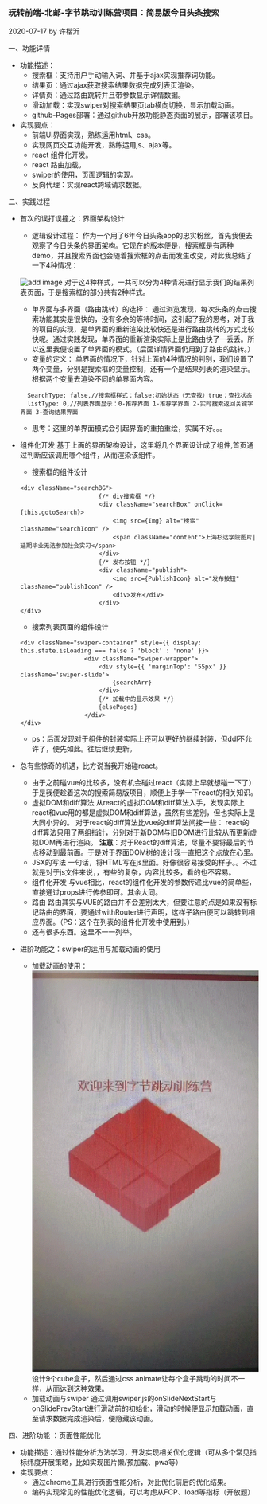 ### 玩转前端-北邮-字节跳动训练营项目：简易版今日头条搜索

2020-07-17
by 许楷沂


一、功能详情
- 功能描述：
  - 搜索框：支持用户手动输入词、并基于ajax实现推荐词功能。
  - 结果页：通过ajax获取搜索结果数据完成列表页渲染。
  - 详情页：通过路由跳转并且带参数显示详情数据。
  - 滑动加载：实现swiper对搜索结果页tab横向切换，显示加载动画。
  - github-Pages部署：通过github开放功能静态页面的展示，部署该项目。
- 实现要点：
  - 前端UI界面实现，熟练运用html、css。
  - 实现网页交互功能开发，熟练运用js、ajax等。
  - react 组件化开发。
  - react 路由加载。
  - swiper的使用，页面逻辑的实现。
  - 反向代理：实现react跨域请求数据。

二、实践过程
- 首次的误打误撞之：界面架构设计
  - 逻辑设计过程：
  作为一个用了6年今日头条app的忠实粉丝，首先我便去观察了今日头条的界面架构。它现在的版本便是，搜索框是有两种demo，并且搜索界面也会随着搜索框的点击而发生改变，对此我总结了一下4种情况：
  <!-- <img src="./src/static/img/UIframe.jpg" /> -->
  ![add image](https://github.com/Xudadaaa/techtrainingcamp-b-fe-xukaiyi/blob/master/src/static/img/UIframe.jpg)
  对于这4种样式，一共可以分为4种情况进行显示我们的结果列表页面，于是搜索框的部分共有2种样式。
  - 单界面与多界面（路由跳转）的选择：
  通过浏览发现，每次头条的点击搜索功能其实是很快的，没有多余的等待时间，这引起了我的思考，对于我的项目的实现，是单界面的重新渲染比较快还是进行路由跳转的方式比较快呢。通过实践发现，单界面的重新渲染实际上是比路由快了一丢丢。所以这里我便设置了单界面的模式。（后面详情界面仍用到了路由的跳转。）
  - 变量的定义：
  单界面的情况下，针对上面的4种情况的判别，我们设置了两个变量，分别是搜索框的变量控制，还有一个是结果列表的渲染显示。根据两个变量去渲染不同的单界面内容。
  ```
    SearchType: false,//搜索框样式：false:初始状态（无查找）true：查找状态
    listType: 0,//列表界面显示：0-推荐界面 1-推荐字界面 2-实时搜索返回关键字界面 3-查询结果界面
  ```
  - 思考：这里的单界面模式会引起界面的重拍重绘，实属不好。。。
- 组件化开发
  基于上面的界面架构设计，这里将几个界面设计成了组件,首页通过判断应该调用哪个组件，从而渲染该组件。
  - 搜索框的组件设计
  ```
  <div className="searchBG">
                        {/* div搜索框 */}
                        <div className="searchBox" onClick={this.gotoSearch}>
                            <img src={Img} alt="搜索" className="searchIcon" />
                            <span className="content">上海杉达学院图片|延期毕业无法参加社会实习</span>
                        </div>
                        {/* 发布按钮 */}
                        <div className="publish">
                            <img src={PublishIcon} alt="发布按钮" className="publishIcon" />
                            <div>发布</div>
                        </div>
  </div>
  ```
  - 搜索列表页面的组件设计
  ```
  <div className="swiper-container" style={{ display: this.state.isLoading === false ? 'block' : 'none' }}>
                    <div className="swiper-wrapper">
                        <div style={{ 'marginTop': '55px' }} className='swiper-slide'>
                            {searchArr}
                        </div>
                        {/* 加载中的显示效果 */}
                        {elsePages}
                    </div>
  </div>
  ```
  - ps：后面发现对于组件的封装实际上还可以更好的继续封装，但ddl不允许了，便先如此。往后继续更新。
- 总有些惊奇的机遇，比方说当我开始碰react。
  - 由于之前碰vue的比较多，没有机会碰过react（实际上早就想碰一下了）于是我便趁着这次的搜索简易版项目，顺便上手学一下react的相关知识。
  - 虚拟DOM和diff算法
  从react的虚拟DOM和diff算法入手，发现实际上react和vue用的都是虚拟DOM和diff算法，虽然有些差别，但也实际上是大同小异的。
  对于react的diff算法比vue的diff算法间接一些：
  react的diff算法只用了两组指针，分别对于新DOM与旧DOM进行比较从而更新虚拟DOM再进行渲染。
  **注意**：对于React的diff算法，尽量不要将最后的节点移动到最前面。于是对于界面DOM树的设计我一直把这个点放在心里。
  - JSX的写法
  一句话，将HTML写在js里面。好像很容易接受的样子。。不过就是对于js文件来说，，有些的复杂，内容比较多，看的也不容易。
  - 组件化开发
  与vue相比，react的组件化开发的参数传递比vue的简单些，直接通过props进行传参即可。其余大同。
  - 路由
  路由其实与VUE的路由并不会差别太大，但要注意的点是如果没有标记路由的界面，要通过withRouter进行声明，这样子路由便可以跳转到相应界面。（PS：这个在列表的组件化开发中使用到。）
  - 还有很多东西。这里不一一列举。

- 进阶功能之：swiper的运用与加载动画的使用
  - 加载动画的使用：
    <img src="./src/static/img/caidan.gif" />
  设计9个cube盒子，然后通过css animate让每个盒子跳动的时间不一样，从而达到这种效果。
  - 加载动画与swiper
  通过调用swiper.js的onSlideNextStart与onSlidePrevStart进行滑动前的初始化，滑动的时候便显示加载动画，直至请求数据完成渲染后，便隐藏该动画。

四、进阶功能 ：页面性能优化
- 功能描述：通过性能分析方法学习，开发实现相关优化逻辑（可从多个常见指标纬度开展策略，比如实现图片懒/预加载、pwa等）
- 实现要点：
  - 通过chrome工具进行页面性能分析，对比优化前后的优化结果。
  - 编码实现常见的性能优化逻辑，可以考虑从FCP、load等指标（开放题）

